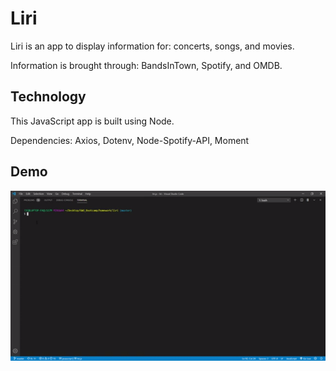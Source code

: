 # Liri

Liri is an app to display information for: concerts, songs, and movies.

Information is brought through: BandsInTown, Spotify, and OMDB.

## Technology

This JavaScript app is built using Node.

Dependencies: Axios, Dotenv, Node-Spotify-API, Moment

## Demo

![](assets/demo.gif)
